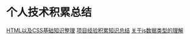 # 个人技术积累总结
[HTML以及CSS基础知识整理](https://github.com/yangdiao/yangdiao.github.io/wiki/html-css%E5%9F%BA%E7%A1%80%E7%9F%A5%E8%AF%86%E6%95%B4%E7%90%86)
[项目经验积累知识总结](https://github.com/yangdiao/yangdiao.github.io/wiki/techSummary)
[关于js数据类型的理解](https://github.com/yangdiao/yangdiao.github.io/wiki/%E5%85%B3%E4%BA%8Ejs%E6%95%B0%E6%8D%AE%E7%B1%BB%E5%9E%8B%E7%9A%84%E7%90%86%E8%A7%A3)
